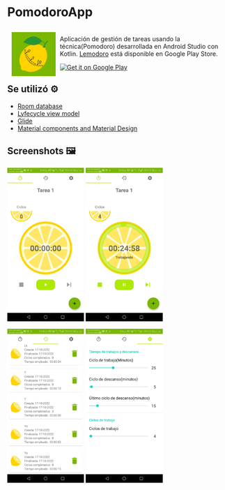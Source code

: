 # PomodoroApp

<img src="https://github.com/hall9zeha/PomodoroApp/blob/main/InKotlin/app/src/main/ic_launcher-playstore.png" align="left"
width="20%" hspace="10" vspace="10">
</br>
Aplicación de gestión de tareas usando la técnica(Pomodoro) desarrollada en Android Studio con Kotlin. 
[Lemodoro](https://play.google.com/store/apps/details?id=com.barryzeha.pomodoroapp) está disponible en  Google Play Store.

<p align="left">
<a href="https://play.google.com/store/apps/details?id=com.barryzeha.pomodoroapp">
    <img alt="Get it on Google Play"
        height="80"
        src="https://play.google.com/intl/en_us/badges/images/generic/en_badge_web_generic.png" />
</a>  

## Se utilizó :gear:

* [Room database](https://developer.android.com/jetpack/androidx/releases/room?gclid=EAIaIQobChMIh-Hoi7C_-gIVRxXUAR2kZAAsEAAYASAAEgJnivD_BwE&gclsrc=aw.ds)
* [Lyfecycle view model](https://developer.android.com/jetpack/androidx/releases/lifecycle)
* [Glide](https://developer.android.com/training/dependency-injection/hilt-android) 
* [Material components and Material Design](https://material.io/components)

## Screenshots :framed_picture:

<img src="https://github.com/hall9zeha/PomodoroApp/blob/main/screenshots/img1.jpg" alt="drawing" width="35%" height="35%"/> <img src="https://github.com/hall9zeha/PomodoroApp/blob/main/screenshots/img2.jpg" alt="drawing" width="35%" height="35%"/>

 <img src="https://github.com/hall9zeha/PomodoroApp/blob/main/screenshots/img3.jpg" alt="drawing" width="35%" height="35%"/> <img src="https://github.com/hall9zeha/PomodoroApp/blob/main/screenshots/img4.jpg" alt="drawing" width="35%" height="35%"/>

 
